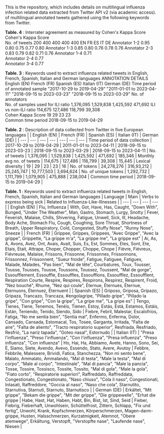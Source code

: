This is the repository, which includes details on multilingual influenza infection related data extracted from Twitter API v2 (via academic access). of multilingual annotated tweets gathered using the following keywords from Twitter. 

**Table. 4** : Interrater agreement as measured by Cohen's Kappa Score		
Cohen's Kappa Score					
No. of tweets	200	400	400	400	400
	EN	FR	ES	IT	DE
Annotator 1-2	0.95	0.80	0.75	0.77	0.80
Annotator 1-3	0.85	0.80	0.76	0.78	0.76
Annotator 2-3	0.83	0.79	0.82	0.71	0.76
Annotator 1-4			0.71		
Annotator 2-4			0.77		
Annotator 3-4			0.77		

**Table. 3** : Keywords used to extract influenza related tweets in English, French, Spanish, Italian and German languages
ANNOTATION DETAILS		English (EN)	French (FR)	Spanish (ES)	Italian (IT)	German (DE)
Time period of annotated sample		"2017-10-29 to
2019-04-29"	"2011-01-01 to
2023-04-11"	"2018-09-15 to
2023-03-23"	"2018-09-15 to
2023-03-29"	
No. of annotators						
No. of samples used for ILI ratio		1,376,095	1,529,838	1,425,592	471,692	
ILI vs non-ILI ratio		114,675	127,486	118,799	39,308	
Cohen Kappa Score		19	29	23	23	
Common time period		2018-09-15 to 2019-04-29				

**Table. 2** : Description of data collected from Twitter in five European languages
|  | English (EN) | French (FR) | Spanish (ES) | Italian (IT) |	German (DE) |
| --- | --- | --- | --- | --- | --- | --- |
Time period of data collection | 2017-10-29 to 2019-04-29 | 2011-01-01 to 2023-04-11 | 2018-09-15 to 2023-03-23 | 2018-09-15 to 2023-03-29 | 2018-09-15 to 2023-04-11 |
No. of tweets | 1,376,095 | 1,529,838 | 1,425,592 | 471,692 | 185,346 | 
Monthly avg no. of tweets | 114,675 | 127,486 | 118,799 | 39,308 | 15,445 | 
Lexical diversity | 19 | 29 | 23 | 23 | 16 | 
No. of tokens | 24,278,276 | 316,93,212 | 25,245,747 | 10,777,503 | 3,694,624 | 
No. of unique tokens | 1,292,732 | 1,111,799 | 1,079,905 | 475,888 | 238,004 | 
Common time period | 2018-09-15 to 2019-04-29 | 

**Table. 1** : Keywords used to extract influenza related tweets in English, French, Spanish, Italian and German languages
| Language | Main | Verbs to express being sick | Related to Influenza-Like-Illnesses |
| --- | --- | --- | --- |
| English (EN) | Flu, Influenza | With,  Got,  Have,  Has,  Caught, "Down With",  Bunged,  "Under The Weather",  Man,  Gastro,  Stomach,  Lurgy,  Snotty | Fever, Feverish, Malaise, Chills, Shivering, Fatigue, Unwell, Sick, Ill, Headache, Body Ache, Stomach Flu, Cough, Coughing, Sore Throat, Shortness of Breath, Upper Respiratory, Cold, Congested, Stuffy Nose", "Runny Nose", Sneeze |
| French (FR) | Grippee, Grippes, Grippees, "Avec Grippe", "Avec la grippe", Grippette, "La grippe m'a", "La grippe me", "La grippe est" | Ai, As, A, Avons, Avez, Ont, Avais, Avait, Suis, Es, Est, Sommes, Etes, Sont, Ete, Etais, Etait, Attrape, Choper, Chopper, Choppe, Chope | Fièvre, Fiévreux, Fiévreuse, Malaise, Frissons, Frissonne, Frissonnes, Frissonnons, Frissonnez, Frissonnent, "Sueur froide", Fatigue, Fatiguee, Fatigues, Malade, Malades, "Pas bien", "Mal de tête", Courbatures, Toux, Tousser, Tousse, Tousses, Tousse, Toussons, Toussez, Toussent, "Mal de gorge", Essoufflement, Essouffle, Essouffles, Essoufflons, Essoufflez, Essoufflent, Respiration Courte, Respire, Respires, Respirons, Respirez, Respirent, Froid, "Nez bouché", Rhume, "Nez qui coule", Éternue, Éternues, Éternue, Éternuons, Éternuez, Éternuent |
| Spanish (ES) | Griposo, Griposa, Gripazo, Gripaza, Trancazo, Trancaza, \#engolagripe, "Pillado gripe", "Pillado la gripe", "Con gripe", "Con la gripe", "La gripe me", "La gripe es" | Tengo, Tienes, Tiene, Tenemos, Tenéis, Tienen, Estoy, Estás, Está, Estamos, Estáis, Están, Teniendo, Tenido, Siendo, Sido | Fiebre, Febril, Malestar, Escalofríos, Fatiga, "No me sentía bien", "Sentía mal", Enfermo, Enferma, Dolor,  Cansado, Cansada, Estomacal, Tos, Tosee, Garganta, Irritada, "Falta de aire", "Falta de aliento", "Tracto respiratorio superior", Resfriada, Resfriado, Resfrió, "La nariz tapada", "Goteo nasal", Estornudo |
| Italian (IT) | "Presa l'influenza", "Preso l'influenza", "Con l'influenza",  "Presa influenza", "Preso influenza", "Con influenza" | Ho, Hai, Ha, Abbiamo, Avete, Hanno, Sono, Sei, È, Siamo, Siete, Avendo, Avevo, Essendo, Stato, Avere, Avutoy | Febbre, Febbrile, Malessere, Brividi, Fatica, Stanchezza, "Non mi sento bene", Malato, Ammalato, Ammalando, "Mal di testa", "Male la testa", "Mal di corpo", "Male al corpo", "Intestinale", "Mal di pancia", "Male la pancia", Tosse, Tossire, Tossisco, Tossite, Tossito, "Mal di gola", "Male la gola", "Fiato corto", "Respiratorie superiori", Raffreddato, Raffreddata, Congestionato, Congestionato, "Naso chiuso", "Cola il naso", Congestionati, Intasati, Raffreddore, "Goccia al naso", "Naso che cola", Starnutito, Starnutiva, Starnutì, Starnuto, Starnutisco | 
| German (DE) | Erkältet, "Mit grippe", "Bekam die grippe", "Mit der grippe", "Die grippewelle", "Erhat die grippe | Habe, Hast, Hat, Haben, Habt, Bin, Bist, Ist, Sind, Seid | Fieber, Fiebrig, Fieberhaft, Unwohlsein, Schüttelfrost, Zittern, Schlapp, "Fix und fertig", Unwohl, Krank, Kopfschmerzen, Körperschmerzen, Magen-darm-grippe, Husten, Halsschmerzen, Kurzatmigkeit, Atemnot, "Obere atemwege", Erkältung, Verstopft, "Verstopfte nase", "Laufende nase", Niesen | 
